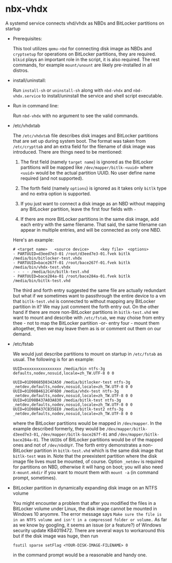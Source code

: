# nbx-vhdx
A systemd service connects vhd/vhdx as NBDs and BitLocker partitions on startup

* Prerequisites: 

  This tool utilizes `qemu-nbd` for connecting disk image as NBDs and `cryptsetup` for operations on BitLocker partitions, they are required. `blkid` plays an important role in the script, it is also required. The rest commands, for example `mount/unount` are likely pre-installed in all distros. 

* install/uninstall: 

  Run `install-sh` or `uninstall-sh` along with `nbd-vhdx` and `nbd-vhdx.service` to install/uninstall the service and shell script executable. 
  
* Run in command line: 

  Run `nbd-vhdx` with no argument to see the valid commands. 
  
* /etc/vhdxtab

  The `/etc/vhdxtab` file describes disk images and BitLocker partitions that are set up during system boot. The format was taken from `/etc/crypttab` and an extra field for the filename of disk image was introduced. There are things need to be mentioned: 

  1. The first field (namely `target name`) is ignored as the BitLocker partitions will be mapped like `/dev/mapper/bitlk-<uuid>` where `<uuid>` would be the actual partition UUID. No user define name required (and not supported). 

  2. The forth field (namely `options`) is ignored as it takes only `bitlk` type and no extra option is supported. 

  3. If you just want to connect a disk image as an NBD without mapping any BitLocker partition, leave the first four fields with `-`

  4. If there are more BitLocker partitions in the same disk image, add each entry with the same filename. That said, the same filename can appear in multiple entries, and will be connected as only one NBD. 

  Here's an example: 
  ```
  # <target name>	<source device>		<key file>	<options>
  - PARTUUID=d3eed7e3-01 /root/d3eed7e3-01.fvek bitlk /media/bin/bitlocker-test.vhdx
  - PARTUUID=bace267f-01 /root/bace267f-01.fvek bitlk /media/bin/vhdx-test.vhdx
  - - - - /media/bin/bitlk-test.vhd
  - PARTUUID=bace284a-01 /root/bace284a-01.fvek bitlk /media/bin/bitlk-test.vhd
  ```
    The third and forth entry suggested the same file are actually redundant but what if we sometimes want to passthrough the entire device to a vm that `bitlk-test.vhd` is connected to without mapping any BitLocker partition in it? We may just comment the forth entry out. On the other hand if there are more non-BitLocker partitions in `bitlk-test.vhd` we want to mount and describe with `/etc/fstab`, we may choise from entry thee - not to map the BitLocker partition -or- entry four - mount them altogether, then we may leave them as is or comment out them on our demand. 

* /etc/fstab

    We would just describe partitions to mount on startup in `/etc/fstab` as usual. The following is for an example: 
    
    ```
    UUID=xxxxxxxxxxxxxxxx /media/bin ntfs-3g defaults,nodev,nosuid,locale=zh_TW.UTF-8 0 0

    UUID=01D98685D8342A50 /media/bitlocker-test ntfs-3g _netdev,defaults,nodev,nosuid,locale=zh_TW.UTF-8 0 0
    UUID=01D98B4612C4F6D0 /media/vhdx-test ntfs-3g _netdev,defaults,nodev,nosuid,locale=zh_TW.UTF-8 0 0
    UUID=01D98B437A03A830 /media/bitlk-test ntfs-3g _netdev,defaults,nodev,nosuid,locale=zh_TW.UTF-8 0 0
    UUID=01D98B437CB35EE0 /media/bitlk-test2 ntfs-3g _netdev,defaults,nodev,nosuid,locale=zh_TW.UTF-8 0 0
    ```
    where the BitLocker partitions would be mapped in `/dev/mapper`. In the example described formerly, they would be `/dev/mapper/bitlk-d3eed7e3-01`, `/dev/mapper/bitlk-bace267f-01` and `/dev/mapper/bitlk-bace284a-01`. The `UUID`s of BitLocker partitions would be of the mapped ones and not of `/dev/nbdXpY`. The forth entry demonstrates a non-BitLocker partition in `bitlk-test.vhd` which is the same disk image that `bitlk-test` was in. Note that the preexistent partition where the disk image file lives must be mounted, of course. Option `_netdev` is required for partitions on NBD, otherwise it will hang on boot; you will also need `X-mount.mkdir` if you want to mount them with `mount -a` (in command prompt, sometimes). 

* BitLocker partition in dynamically expanding disk image on an NTFS volume

  You might encounter a problem that after you modified the files in a BitLocker volume under Linux, the disk image cannot be mounted in Windows 10 anyomre. The error message says `Make sure the file is in an NTFS volume and isn't in a compressed folder or volume.` As far as we know by googling, it seems an issue (or a feature?) of Windows security update KB4019472. There are several ways to workaround this but if the disk image was huge, then run
  ```
  fsutil sparse setFlag <YOUR-DISK-IMAGE-FILENAME> 0
  ```
  in the command prompt would be a reasonable and handy one. 
  
